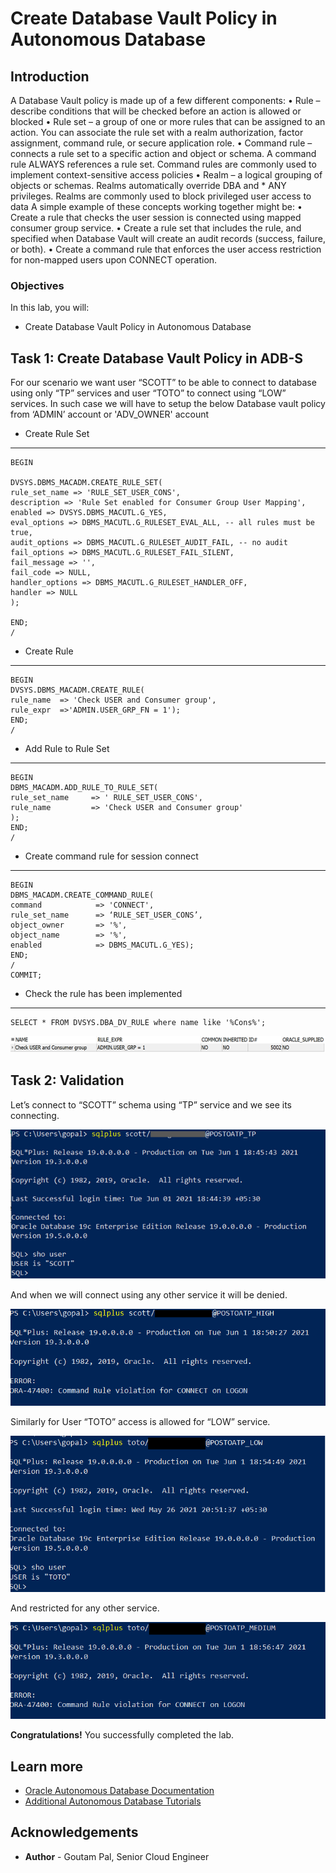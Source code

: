 # Create Database Vault Policy in Autonomous Database

## Introduction

A Database Vault policy is made up of a few different components:
•	Rule – describe conditions that will be checked before an action is allowed or blocked
•	Rule set – a group of one or more rules that can be assigned to an action. You can associate the rule set with a realm authorization, factor assignment, command rule, or secure application role.
•	Command rule – connects a rule set to a specific action and object or schema. A command rule ALWAYS references a rule set. Command rules are commonly used to implement context-sensitive access policies 
•	Realm – a logical grouping of objects or schemas. Realms automatically override DBA and * ANY privileges. Realms are commonly used to block privileged user access to data
A simple example of these concepts working together might be:
•	Create a rule that checks the user session is connected using mapped consumer group service.
•	Create a rule set that includes the rule, and specified when Database Vault will create an audit records (success, failure, or both).
•	Create a command rule that enforces the user access restriction for non-mapped users upon CONNECT operation.



### Objectives

In this lab, you will:

-   Create Database Vault Policy in Autonomous Database

## Task 1: Create Database Vault Policy in ADB-S

For our scenario we want user “SCOTT” to be able to connect to database using only “TP” services and user “TOTO” to connect using “LOW” services.
In such case we will have to setup the below Database vault policy from ‘ADMIN’ account or 'ADV_OWNER' account

- Create Rule Set


---

    
    BEGIN

    DVSYS.DBMS_MACADM.CREATE_RULE_SET(
    rule_set_name => 'RULE_SET_USER_CONS',
    description => 'Rule Set enabled for Consumer Group User Mapping',
    enabled => DVSYS.DBMS_MACUTL.G_YES,
    eval_options => DBMS_MACUTL.G_RULESET_EVAL_ALL, -- all rules must be true,
    audit_options => DBMS_MACUTL.G_RULESET_AUDIT_FAIL, -- no audit
    fail_options => DBMS_MACUTL.G_RULESET_FAIL_SILENT,
    fail_message => '',
    fail_code => NULL,
    handler_options => DBMS_MACUTL.G_RULESET_HANDLER_OFF,
    handler => NULL
    );

    END;
    /



- Create Rule

---
    BEGIN
    DVSYS.DBMS_MACADM.CREATE_RULE(
    rule_name  => 'Check USER and Consumer group', 
    rule_expr  =>'ADMIN.USER_GRP_FN = 1');
    END;
    /


- Add Rule to Rule Set


---
    BEGIN
    DBMS_MACADM.ADD_RULE_TO_RULE_SET(
    rule_set_name     => ' RULE_SET_USER_CONS',
    rule_name         => 'Check USER and Consumer group'
    );
    END;
    /


- Create command rule for session connect


---
    BEGIN
    DBMS_MACADM.CREATE_COMMAND_RULE(
    command            => 'CONNECT',
    rule_set_name      => ‘RULE_SET_USER_CONS’,
    object_owner       => '%',
    object_name        => '%',
    enabled            => DBMS_MACUTL.G_YES);
    END;
    /
    COMMIT;


- Check the rule has been implemented


---
    SELECT * FROM DVSYS.DBA_DV_RULE where name like '%Cons%';

![](./images/Picture3.png " ")


## Task 2:   Validation

Let’s connect to “SCOTT” schema using “TP” service and we see its connecting.

![](./images/Picture4.png " ")

And when we will connect using any other service it will be denied.

![](./images/Picture5.png " ")

Similarly for User “TOTO” access is allowed for “LOW” service.

![](./images/Picture6.png " ")

And restricted for any other service.

![](./images/Picture7.png " ")

**Congratulations!** You successfully completed the lab. 

## Learn more

* [Oracle Autonomous Database Documentation](https://docs.oracle.com/en/cloud/paas/autonomous-data-warehouse-cloud/index.html)
* [Additional Autonomous Database Tutorials](https://docs.oracle.com/en/cloud/paas/autonomous-data-warehouse-cloud/tutorials.html)


## Acknowledgements
* **Author** - Goutam Pal, Senior Cloud Engineer